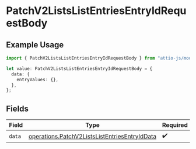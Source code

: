 # PatchV2ListsListEntriesEntryIdRequestBody

## Example Usage

```typescript
import { PatchV2ListsListEntriesEntryIdRequestBody } from "attio-js/models/operations";

let value: PatchV2ListsListEntriesEntryIdRequestBody = {
  data: {
    entryValues: {},
  },
};
```

## Fields

| Field                                                                                                          | Type                                                                                                           | Required                                                                                                       | Description                                                                                                    |
| -------------------------------------------------------------------------------------------------------------- | -------------------------------------------------------------------------------------------------------------- | -------------------------------------------------------------------------------------------------------------- | -------------------------------------------------------------------------------------------------------------- |
| `data`                                                                                                         | [operations.PatchV2ListsListEntriesEntryIdData](../../models/operations/patchv2listslistentriesentryiddata.md) | :heavy_check_mark:                                                                                             | N/A                                                                                                            |